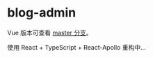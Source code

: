 
# blog-admin

Vue 版本可查看 [master 分支](https://github.com/jkchao/blog-admin/tree/master)。

使用 React + TypeScript + React-Apollo 重构中...
